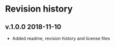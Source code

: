 Revision history
================

v.1.0.0 2018-11-10
------------------
* Added readme, revision history and license files

